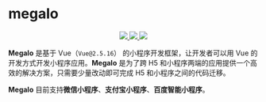 # megalo

<p align="center">
  <a href="https://codecov.io/gh/kaola-fed/megalo">
    <img src="https://img.shields.io/npm/v/megalo.svg?style=for-the-badge" />
  </a>

  <a href="https://travis-ci.org/kaola-fed/megalo">
    <img src="https://img.shields.io/travis-ci/kaola-fed/megalo.svg?branch=feature_megalo&style=for-the-badge">
  </a>

  <a href="https://codecov.io/gh/kaola-fed/megalo">
    <img src="https://img.shields.io/codecov/c/github/kaola-fed/megalo.svg?style=for-the-badge" />
  </a>
</p>

**Megalo** 是基于 Vue（`Vue@2.5.16`） 的小程序开发框架，让开发者可以用 Vue 的开发方式开发小程序应用。**Megalo** 是为了跨 H5 和小程序两端的应用提供一个高效的解决方案，只需要少量改动即可完成 H5 和小程序之间的代码迁移。


**Megalo** 目前支持**微信小程序**、**支付宝小程序**、**百度智能小程序**。